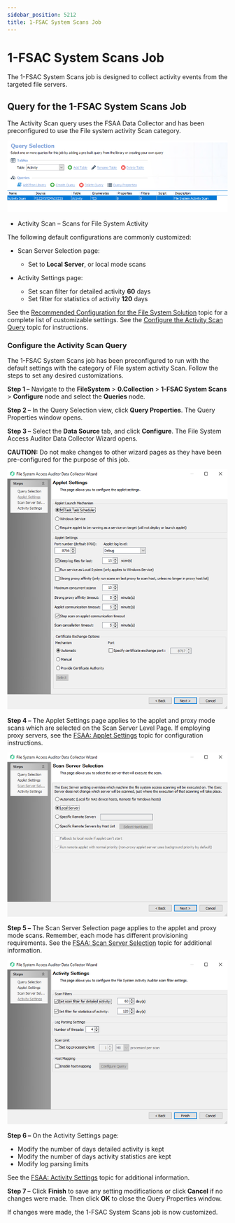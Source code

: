 ```yaml
---
sidebar_position: 5212
title: 1-FSAC System Scans Job
---
```


# 1-FSAC System Scans Job

The 1-FSAC System Scans job is designed to collect activity events from the targeted file servers.

## Query for the 1-FSAC System Scans Job

The Activity Scan query uses the FSAA Data Collector and has been preconfigured to use the File system activity Scan category.

![Query for the 1-FSAC System Scans Job](../../../../../../../static/images/AccessAnalyzer_12.0/Content/Resources/Images/EnterpriseAuditor/Solutions/FileSystem/Collection/FSACSystemScansQuery.png "Query for the 1-FSAC System Scans Job")

* Activity Scan – Scans for File System Activity

The following default configurations are commonly customized:

* Scan Server Selection page:

  * Set to **Local Server**, or local mode scans
* Activity Settings page:

  * Set scan filter for detailed activity **60** days
  * Set filter for statistics of activity **120** days

See the [Recommended Configuration for the File System Solution](../Recommended "Recommended Configuration for the File System Solution") topic for a complete list of customizable settings. See the [Configure the Activity Scan Query](#_Configure_the_Activity_Scan-Query_for1-FSAC_System_Scans "Configure the Activity Scan Query") topic for instructions.

### Configure the Activity Scan Query

The 1-FSAC System Scans job has been preconfigured to run with the default settings with the category of File system activity Scan. Follow the steps to set any desired customizations.

**Step 1 –** Navigate to the **FileSystem** > **0.Collection** > **1-FSAC System Scans** > **Configure** node and select the **Queries** node.

**Step 2 –** In the Query Selection view, click **Query Properties**. The Query Properties window opens.

**Step 3 –** Select the **Data Source** tab, and click **Configure**. The File System Access Auditor Data Collector Wizard opens.

**CAUTION:** Do not make changes to other wizard pages as they have been pre-configured for the purpose of this job.

![Applet Settings](../../../../../../../static/images/AccessAnalyzer_12.0/Content/Resources/Images/EnterpriseAuditor/Solutions/FileSystem/Collection/FSACAppletSettings.png "Applet Settings")

**Step 4 –** The Applet Settings page applies to the applet and proxy mode scans which are selected on the Scan Server Level Page. If employing proxy servers, see the [FSAA: Applet Settings](../../../Admin/DataCollector/FSAA/AppletSettings "FSAA: Applet Settings") topic for configuration instructions.

![Scan Server Selection](../../../../../../../static/images/AccessAnalyzer_12.0/Content/Resources/Images/EnterpriseAuditor/Solutions/FileSystem/Collection/FSACScanServerSelection.png "Scan Server Selection")

**Step 5 –** The Scan Server Selection page applies to the applet and proxy mode scans. Remember, each mode has different provisioning requirements. See the [FSAA: Scan Server Selection](../../../Admin/DataCollector/FSAA/ScanServerSelection "FSAA: Scan Server Selection") topic for additional information.

![Activity Settings](../../../../../../../static/images/AccessAnalyzer_12.0/Content/Resources/Images/EnterpriseAuditor/Solutions/FileSystem/Collection/FSACActivitySettings.png "Activity Settings")

**Step 6 –** On the Activity Settings page:

* Modify the number of days detailed activity is kept
* Modify the number of days activity statistics are kept
* Modify log parsing limits

See the [FSAA: Activity Settings](../../../Admin/DataCollector/FSAA/ActivitySettings "FSAA: Activity Settings") topic for additional information.

**Step 7 –** Click **Finish** to save any setting modifications or click **Cancel** if no changes were made. Then click **OK** to close the Query Properties window.

If changes were made, the 1-FSAC System Scans job is now customized.